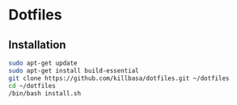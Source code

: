 # Dotfiles

## Installation

```sh
sudo apt-get update
sudo apt-get install build-essential
git clone https://github.com/killbasa/dotfiles.git ~/dotfiles
cd ~/dotfiles
/bin/bash install.sh
```
